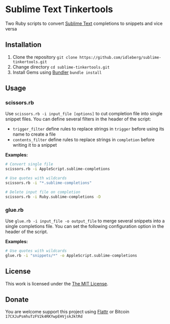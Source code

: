 # Sublime Text Tinkertools

Two Ruby scripts to convert [Sublime Text](http://www.sublimetext.com/) completions to snippets and vice versa

## Installation

1. Clone the repository `git clone https://github.com/idleberg/sublime-tinkertools.git`
2. Change directory `cd sublime-tinkertools.git`
3. Install Gems using [Bundler](http://bundler.io/) `bundle install`

## Usage

### scissors.rb

Use `scissors.rb -i input_file [options]` to cut completion file into single snippet files. You can define several filters in the header of the script:

* `trigger_filter` define rules to replace strings in `trigger` before using its name to create a file
* `contents_filter` define rules to replace strings in `completion` before writing it to a snippet

**Examples:**

```bash
# Convert single file
scissors.rb -i AppleScript.sublime-completions

# Use quotes with wildcards
scissors.rb -i "*.sublime-completions"

# Delete input file on completion
scissors.rb -i Ruby.sublime-completions -D
```

### glue.rb

Use `glue.rb -i input_file -o output_file` to merge several snippets into a single completions file. You can set the following configuration option in the header of the script.

**Examples:**

```bash
# Use quotes with wildcards
glue.rb -i "snippets/*" -o AppleScript.sublime-completions
```

## License

This work is licensed under the [The MIT License](LICENSE).

## Donate

You are welcome support this project using [Flattr](https://flattr.com/submit/auto?user_id=idleberg&url=https://github.com/idleberg/sublime-tinkertools) or Bitcoin `17CXJuPsmhuTzFV2k4RKYwpEHVjskJktRd`